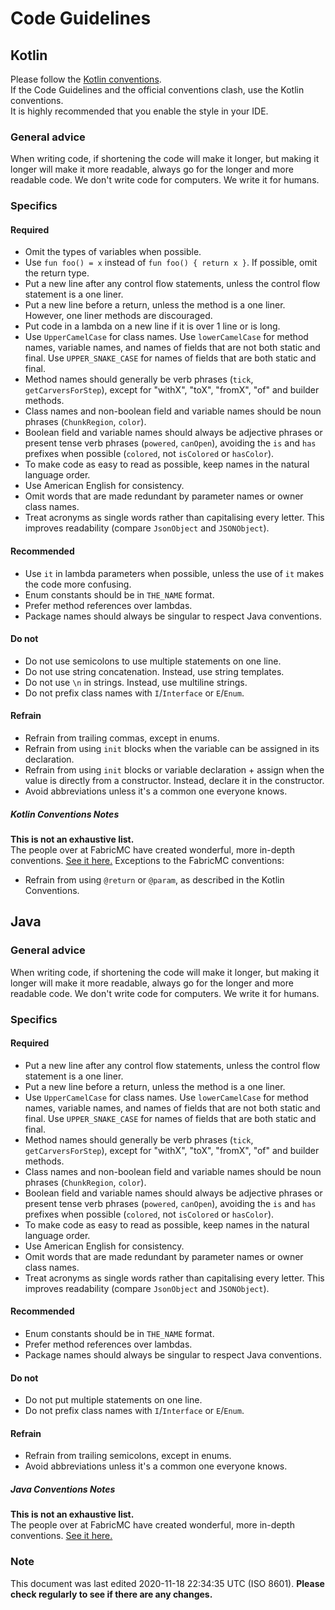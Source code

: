 # Code Guidelines
## Kotlin
Please follow the [Kotlin conventions](https://kotlinlang.org/docs/reference/coding-conventions.html).  
If the Code Guidelines and the official conventions clash, use the Kotlin conventions.  
It is highly recommended that you enable the style in your IDE.  

### General advice
When writing code, if shortening the code will make it longer, but making it longer will make it more readable, always go for the longer and more readable code. We don't write code for computers. We write it for humans.

### Specifics
#### Required
- Omit the types of variables when possible.
- Use `fun foo() = x` instead of `fun foo() { return x }`. If possible, omit the return type.
- Put a new line after any control flow statements, unless the control flow statement is a one liner.
- Put a new line before a return, unless the method is a one liner. However, one liner methods are discouraged.
- Put code in a lambda on a new line if it is over 1 line or is long.
- Use `UpperCamelCase` for class names. Use `lowerCamelCase` for method names, variable names, and names of fields that are not
both static and final. Use `UPPER_SNAKE_CASE` for names of fields that are both static and final.
- Method names should generally be verb phrases (`tick`, `getCarversForStep`), except for "withX", "toX", "fromX", "of" and
builder methods.
- Class names and non-boolean field and variable names should be noun phrases (`ChunkRegion`, `color`).
- Boolean field and variable names should always be adjective phrases or present tense verb phrases (`powered`, `canOpen`),
avoiding the `is` and `has` prefixes when possible (`colored`, not `isColored` or `hasColor`).
- To make code as easy to read as possible, keep names in the natural language order.
- Use American English for consistency.
- Omit words that are made redundant by parameter names or owner class names.
- Treat acronyms as single words rather than capitalising every letter. This improves readability (compare `JsonObject` and
`JSONObject`).

#### Recommended
- Use `it` in lambda parameters when possible, unless the use of `it` makes the code more confusing.
- Enum constants should be in `THE_NAME` format.
- Prefer method references over lambdas.
- Package names should always be singular to respect Java conventions.

#### Do not
- Do not use semicolons to use multiple statements on one line.
- Do not use string concatenation. Instead, use string templates.
- Do not use `\n` in strings. Instead, use multiline strings.
- Do not prefix class names with `I`/`Interface` or `E`/`Enum`.

#### Refrain
- Refrain from trailing commas, except in enums.
- Refrain from using `init` blocks when the variable can be assigned in its declaration.
- Refrain from using `init` blocks or variable declaration + assign when the value is directly from a constructor. Instead, declare it in the constructor.
- Avoid abbreviations unless it's a common one everyone knows.

##### Kotlin Conventions Notes
**This is not an exhaustive list.**  
The people over at FabricMC have created wonderful, more in-depth conventions. [See it here.](https://github.com/FabricMC/yarn/blob/20w46a/CONVENTIONS.md)
Exceptions to the FabricMC conventions:
- Refrain from using `@return` or `@param`, as described in the Kotlin Conventions.

## Java
### General advice
When writing code, if shortening the code will make it longer, but making it longer will make it more readable, always go for the longer and more readable code. We don't write code for computers. We write it for humans.

### Specifics
#### Required
- Put a new line after any control flow statements, unless the control flow statement is a one liner.
- Put a new line before a return, unless the method is a one liner.
- Use `UpperCamelCase` for class names. Use `lowerCamelCase` for method names, variable names, and names of fields that are not
both static and final. Use `UPPER_SNAKE_CASE` for names of fields that are both static and final.
- Method names should generally be verb phrases (`tick`, `getCarversForStep`), except for "withX", "toX", "fromX", "of" and
builder methods.
- Class names and non-boolean field and variable names should be noun phrases (`ChunkRegion`, `color`).
- Boolean field and variable names should always be adjective phrases or present tense verb phrases (`powered`, `canOpen`),
avoiding the `is` and `has` prefixes when possible (`colored`, not `isColored` or `hasColor`).
- To make code as easy to read as possible, keep names in the natural language order.
- Use American English for consistency.
- Omit words that are made redundant by parameter names or owner class names.
- Treat acronyms as single words rather than capitalising every letter. This improves readability (compare `JsonObject` and
`JSONObject`).

#### Recommended
- Enum constants should be in `THE_NAME` format.
- Prefer method references over lambdas.
- Package names should always be singular to respect Java conventions.

#### Do not
- Do not put multiple statements on one line.
- Do not prefix class names with `I`/`Interface` or `E`/`Enum`.

#### Refrain
- Refrain from trailing semicolons, except in enums.
- Avoid abbreviations unless it's a common one everyone knows.

##### Java Conventions Notes
**This is not an exhaustive list.**  
The people over at FabricMC have created wonderful, more in-depth conventions. [See it here.](https://github.com/FabricMC/yarn/blob/20w46a/CONVENTIONS.md)

### Note
This document was last edited 2020-11-18 22:34:35 UTC (ISO 8601).
**Please check regularly to see if there are any changes.**
